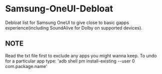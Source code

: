 # Samsung-OneUI-Debloat
Debloat list for Samsung OneUI to give close to basic gapps experience(including SoundAlive for Dolby on supported devices).
## NOTE
Read the txt file first to exclude any apps you might wanna keep.
To undo for a particular app type: 'adb shell pm install-existing --user 0 com.package.name'
